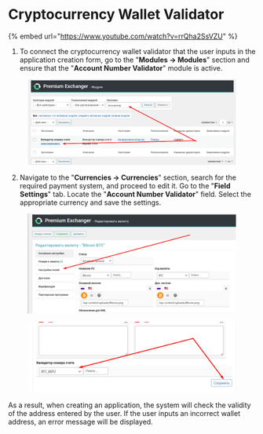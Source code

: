# Cryptocurrency Wallet Validator

{% embed url="https://www.youtube.com/watch?v=rrQha2SsVZU" %}

1. To connect the cryptocurrency wallet validator that the user inputs in the application creation form, go to the "**Modules -> Modules**" section and ensure that the "**Account Number Validator**" module is active.

<figure><img src="../../.gitbook/assets/Screenshot_19.png" alt=""><figcaption></figcaption></figure>

2. Navigate to the "**Currencies -> Currencies**" section, search for the required payment system, and proceed to edit it. Go to the "**Field Settings**" tab. Locate the "**Account Number Validator**" field. Select the appropriate currency and save the settings.

<figure><img src="../../.gitbook/assets/Screenshot_20 (4).png" alt=""><figcaption></figcaption></figure>

<figure><img src="../../.gitbook/assets/Screenshot_21 (2).png" alt=""><figcaption></figcaption></figure>

As a result, when creating an application, the system will check the validity of the address entered by the user. If the user inputs an incorrect wallet address, an error message will be displayed.